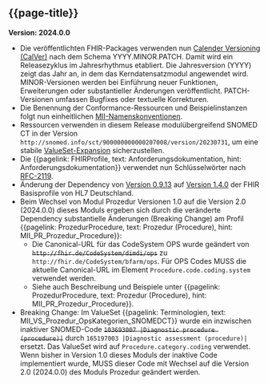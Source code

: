 ## {{page-title}}

**Version: 2024.0.0**

- Die veröffentlichten FHIR-Packages verwenden nun [Calender Versioning (CalVer)](https://calver.org/) nach dem Schema YYYY.MINOR.PATCH. Damit wird ein Releasezyklus im Jahresrhythmus etabliert. Die Jahresversion (YYYY) zeigt das Jahr an, in dem das Kerndatensatzmodul angewendet wird. MINOR-Versionen werden bei Einführung neuer Funktionen, Erweiterungen oder substantieller Änderungen veröffentlicht. PATCH-Versionen umfassen Bugfixes oder textuelle Korrekturen.
- Die Benennung der Conformance-Ressourcen und Beispielinstanzen folgt nun einheitlichen [MII-Namenskonventionen](https://github.com/medizininformatik-initiative/kerndatensatz-meta/wiki/Namenskonventionen-f%C3%BCr-FHIR%E2%80%90Ressourcen-in-der-MII).
- Ressourcen verwenden in diesem Release modulübergreifend SNOMED CT in der Version `http://snomed.info/sct/900000000000207008/version/20230731`, um eine stabile [ValueSet-Expansion](http://hl7.org/fhir/R4/valueset.html#expansion) sicherzustellen.
- Die {{pagelink: FHIRProfile, text: Anforderungsdokumentation, hint: Anforderungsdokumentation}} verwendet nun Schlüsselwörter nach [RFC-2119](https://datatracker.ietf.org/doc/html/rfc2119).
- Änderung der Dependency von [Version 0.9.13](https://simplifier.net/packages/de.basisprofil.r4/0.9.13) auf [Version 1.4.0](https://simplifier.net/packages/de.basisprofil.r4/1.4.0) der FHIR Basisprofile von HL7 Deutschland. 
- Beim Wechsel von Modul Prozedur Versionen 1.0 auf die Version 2.0 (2024.0.0) dieses Moduls ergeben sich durch die veränderte Dependency substantielle Änderungen (Breaking Change) am Profil {{pagelink: ProzedurProcedure, text: Prozedur (Procedure), hint: MII_PR_Prozedur_Procedure}}:
    - Die Canonical-URL für das CodeSystem OPS wurde geändert von ~~`http://fhir.de/CodeSystem/dimdi/ops`~~ zu `http://fhir.de/CodeSystem/bfarm/ops`. Für OPS Codes MUSS die aktuelle Canonical-URL im Element `Procedure.code.coding.system` verwendet werden.
    - Siehe auch Beschreibung und Beispiele unter {{pagelink: ProzedurProcedure, text: Prozedur (Procedure), hint: MII_PR_Prozedur_Procedure}}.
- Breaking Change: Im ValueSet {{pagelink: Terminologien, text: MII_VS_Prozedur_OpsKategorien_SNOMEDCT}} wurde ein inzwischen inaktiver SNOMED-Code ~~`103693007 |Diagnostic procedure (procedure)|`~~ durch `165197003 |Diagnostic assessment (procedure)|` ersetzt. Das ValueSet wird auf `Procedure.category.coding` verwendet. Wenn bisher in Version 1.0 dieses Moduls der inaktive Code implementiert wurde, MUSS dieser Code mit Wechsel auf die Version 2.0 (2024.0.0) des Moduls Prozedur geändert werden.
